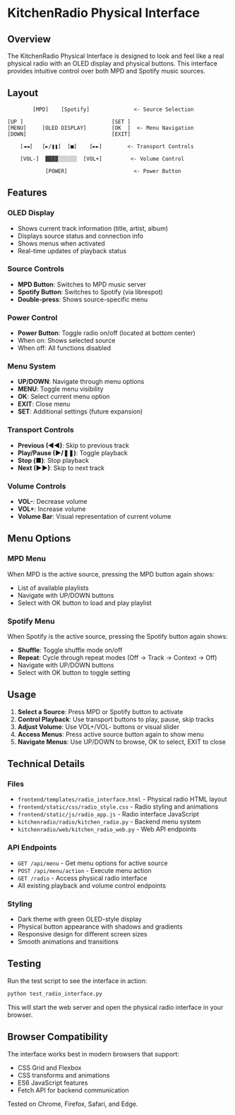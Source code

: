 # KitchenRadio Physical Interface

## Overview

The KitchenRadio Physical Interface is designed to look and feel like a real physical radio with an OLED display and physical buttons. This interface provides intuitive control over both MPD and Spotify music sources.

## Layout

```
        [MPD]    [Spotify]              <- Source Selection
    
[UP ]                            [SET ]
[MENU]     [OLED DISPLAY]        [OK  ]  <- Menu Navigation
[DOWN]                           [EXIT]

    [◄◄]   [►/❚❚]  [■]    [►►]        <- Transport Controls
    
    [VOL-]  ▓▓▓▓░░░░░░  [VOL+]         <- Volume Control
    
            [POWER]                     <- Power Button
```

## Features

### OLED Display
- Shows current track information (title, artist, album)
- Displays source status and connection info
- Shows menus when activated
- Real-time updates of playback status

### Source Controls
- **MPD Button**: Switches to MPD music server
- **Spotify Button**: Switches to Spotify (via librespot)
- **Double-press**: Shows source-specific menu

### Power Control
- **Power Button**: Toggle radio on/off (located at bottom center)
- When on: Shows selected source
- When off: All functions disabled

### Menu System
- **UP/DOWN**: Navigate through menu options
- **MENU**: Toggle menu visibility
- **OK**: Select current menu option
- **EXIT**: Close menu
- **SET**: Additional settings (future expansion)

### Transport Controls
- **Previous (◄◄)**: Skip to previous track
- **Play/Pause (►/❚❚)**: Toggle playback
- **Stop (■)**: Stop playback
- **Next (►►)**: Skip to next track

### Volume Controls
- **VOL-**: Decrease volume
- **VOL+**: Increase volume
- **Volume Bar**: Visual representation of current volume

## Menu Options

### MPD Menu
When MPD is the active source, pressing the MPD button again shows:
- List of available playlists
- Navigate with UP/DOWN buttons
- Select with OK button to load and play playlist

### Spotify Menu
When Spotify is the active source, pressing the Spotify button again shows:
- **Shuffle**: Toggle shuffle mode on/off
- **Repeat**: Cycle through repeat modes (Off → Track → Context → Off)
- Navigate with UP/DOWN buttons
- Select with OK button to toggle setting

## Usage

1. **Select a Source**: Press MPD or Spotify button to activate
2. **Control Playback**: Use transport buttons to play, pause, skip tracks
3. **Adjust Volume**: Use VOL+/VOL- buttons or visual slider
4. **Access Menus**: Press active source button again to show menu
5. **Navigate Menus**: Use UP/DOWN to browse, OK to select, EXIT to close

## Technical Details

### Files
- `frontend/templates/radio_interface.html` - Physical radio HTML layout
- `frontend/static/css/radio_style.css` - Radio styling and animations
- `frontend/static/js/radio_app.js` - Radio interface JavaScript
- `kitchenradio/radio/kitchen_radio.py` - Backend menu system
- `kitchenradio/web/kitchen_radio_web.py` - Web API endpoints

### API Endpoints
- `GET /api/menu` - Get menu options for active source
- `POST /api/menu/action` - Execute menu action
- `GET /radio` - Access physical radio interface
- All existing playback and volume control endpoints

### Styling
- Dark theme with green OLED-style display
- Physical button appearance with shadows and gradients
- Responsive design for different screen sizes
- Smooth animations and transitions

## Testing

Run the test script to see the interface in action:

```bash
python test_radio_interface.py
```

This will start the web server and open the physical radio interface in your browser.

## Browser Compatibility

The interface works best in modern browsers that support:
- CSS Grid and Flexbox
- CSS transforms and animations
- ES6 JavaScript features
- Fetch API for backend communication

Tested on Chrome, Firefox, Safari, and Edge.
